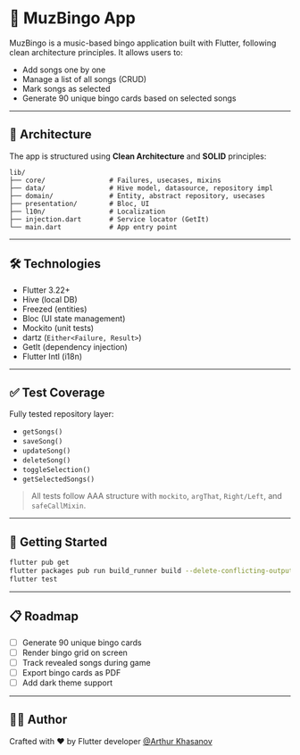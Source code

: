 # 🎵 MuzBingo App

MuzBingo is a music-based bingo application built with Flutter, following clean architecture principles. It allows users to:

- Add songs one by one
- Manage a list of all songs (CRUD)
- Mark songs as selected
- Generate 90 unique bingo cards based on selected songs

---

## 🧱 Architecture

The app is structured using **Clean Architecture** and **SOLID** principles:

```
lib/
├── core/                # Failures, usecases, mixins
├── data/                # Hive model, datasource, repository impl
├── domain/              # Entity, abstract repository, usecases
├── presentation/        # Bloc, UI
├── l10n/                # Localization
├── injection.dart       # Service locator (GetIt)
└── main.dart            # App entry point
```

---

## 🛠️ Technologies

- Flutter 3.22+
- Hive (local DB)
- Freezed (entities)
- Bloc (UI state management)
- Mockito (unit tests)
- dartz (`Either<Failure, Result>`)
- GetIt (dependency injection)
- Flutter Intl (i18n)

---

## ✅ Test Coverage

Fully tested repository layer:

- `getSongs()`
- `saveSong()`
- `updateSong()`
- `deleteSong()`
- `toggleSelection()`
- `getSelectedSongs()`

> All tests follow AAA structure with `mockito`, `argThat`, `Right/Left`, and `safeCallMixin`.

---

## 🚀 Getting Started

```bash
flutter pub get
flutter packages pub run build_runner build --delete-conflicting-outputs
flutter test
```

---

## 📋 Roadmap

- [ ] Generate 90 unique bingo cards
- [ ] Render bingo grid on screen
- [ ] Track revealed songs during game
- [ ] Export bingo cards as PDF
- [ ] Add dark theme support

---

## 🧑‍💻 Author

Crafted with ❤️ by Flutter developer [@Arthur Khasanov](https://github.com/arthurKhasanov)
